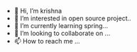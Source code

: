 - 👋 Hi, I’m krishna
- 👀 I’m interested in open source project..
- 🌱 I’m currently learning spring...
- 💞️ I’m looking to collaborate on ...
- 📫 How to reach me ...

<!---
krishwrkspc/krishwrkspc is a ✨ special ✨ repository because its `README.md` (this file) appears on your GitHub profile.
You can click the Preview link to take a look at your changes.
--->
